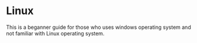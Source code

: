 # Linux
This is a beganner guide for those who uses windows operating system and not familiar with Linux operating system.
